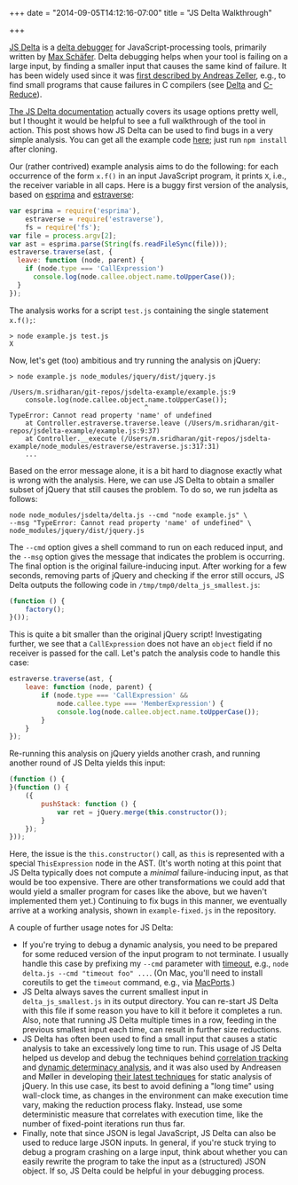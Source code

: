 +++
date = "2014-09-05T14:12:16-07:00"
title = "JS Delta Walkthrough"

+++

[JS Delta](https://github.com/wala/jsdelta) is a [delta debugger](https://www.st.cs.uni-saarland.de/dd/) for JavaScript-processing tools, primarily written by [Max Schäfer](http://xiemaisi.github.io/).  Delta debugging helps when your tool is failing on a large input, by finding a smaller input that causes the same kind of failure.  It has been widely used since it was [first described by Andreas Zeller](https://www.st.cs.uni-saarland.de/publications/files/zeller-esec-1999.pdf), e.g., to find small programs that cause failures in C compilers (see [Delta](http://delta.tigris.org/) and [C-Reduce](http://embed.cs.utah.edu/creduce/)).

[The JS Delta documentation](https://github.com/wala/jsdelta) actually covers its usage options pretty well, but I thought it would be helpful to see a full walkthrough of the tool in action.  This post shows how JS Delta can be used to find bugs in a very simple analysis.  You can get all the example code [here](https://github.com/msridhar/jsdelta-example); just run `npm install` after cloning.

Our (rather contrived) example analysis aims to do the following: for each occurrence of the form `x.f()` in an input JavaScript program, it prints `X`, i.e., the receiver variable in all caps.  Here is a buggy first version of the analysis, based on [esprima](http://esprima.org/) and [estraverse](https://github.com/Constellation/estraverse):

```javascript
var esprima = require('esprima'),
    estraverse = require('estraverse'),
    fs = require('fs');
var file = process.argv[2];
var ast = esprima.parse(String(fs.readFileSync(file)));
estraverse.traverse(ast, {
  leave: function (node, parent) {
    if (node.type === 'CallExpression')
      console.log(node.callee.object.name.toUpperCase());
  }
});
```

The analysis works for a script `test.js` containing the single statement `x.f();`:

    > node example.js test.js
    X

Now, let's get (too) ambitious and try running the analysis on jQuery:

    > node example.js node_modules/jquery/dist/jquery.js

    /Users/m.sridharan/git-repos/jsdelta-example/example.js:9
        console.log(node.callee.object.name.toUpperCase());
                                      ^
    TypeError: Cannot read property 'name' of undefined
        at Controller.estraverse.traverse.leave (/Users/m.sridharan/git-repos/jsdelta-example/example.js:9:37)
        at Controller.__execute (/Users/m.sridharan/git-repos/jsdelta-example/node_modules/estraverse/estraverse.js:317:31)
        ...

Based on the error message alone, it is a bit hard to diagnose exactly what is wrong with the analysis.  Here, we can use JS Delta to obtain a smaller subset of jQuery that still causes the problem.  To do so, we run jsdelta as follows:

    node node_modules/jsdelta/delta.js --cmd "node example.js" \
    --msg "TypeError: Cannot read property 'name' of undefined" \
    node_modules/jquery/dist/jquery.js

The `--cmd` option gives a shell command to run on each reduced input, and the `--msg` option gives the message that indicates the problem is occurring.  The final option is the original failure-inducing input.  After working for a few seconds, removing parts of jQuery and checking if the error still occurs, JS Delta outputs the following code in `/tmp/tmp0/delta_js_smallest.js`:

```javascript
(function () {
    factory();
}());
```

This is quite a bit smaller than the original jQuery script!  Investigating further, we see that a `CallExpression` does not have an `object` field if no receiver is passed for the call.  Let's patch the analysis code to handle this case:

```javascript
estraverse.traverse(ast, {
    leave: function (node, parent) {
        if (node.type === 'CallExpression' &&
            node.callee.type === 'MemberExpression') {
            console.log(node.callee.object.name.toUpperCase());
        }
    }
});
```

Re-running this analysis on jQuery yields another crash, and running another round of JS Delta yields this input:

```javascript
(function () {
}(function () {
    ({
        pushStack: function () {
            var ret = jQuery.merge(this.constructor());
        }
    });
}));
```

Here, the issue is the `this.constructor()` call, as `this` is represented with a special `ThisExpression` node in the AST.  (It's worth noting at this point that JS Delta typically does not compute a *minimal* failure-inducing input, as that would be too expensive.  There are other transformations we could add that would yield a smaller program for cases like the above, but we haven't implemented them yet.)  Continuing to fix bugs in this manner, we eventually arrive at a working analysis, shown in `example-fixed.js` in the repository.

A couple of further usage notes for JS Delta:

* If you're trying to debug a dynamic analysis, you need to be prepared for some reduced version of the input program to not terminate.  I usually handle this case by prefixing my `--cmd` parameter with [timeout](https://www.gnu.org/software/coreutils/manual/html_node/timeout-invocation.html), e.g., `node delta.js --cmd "timeout foo" ...`.  (On Mac, you'll need to install coreutils to get the `timeout` command, e.g., via [MacPorts](https://www.macports.org/).)
* JS Delta always saves the current smallest input in `delta_js_smallest.js` in its output directory.  You can re-start JS Delta with this file if some reason you have to kill it before it completes a run.  Also, note that running JS Delta multiple times in a row, feeding in the previous smallest input each time, can result in further size reductions.
* JS Delta has often been used to find a small input that causes a static analysis to take an excessively long time to run.  This usage of JS Delta helped us develop and debug the techniques behind [correlation tracking](http://manu.sridharan.net/files/ECOOP12Correlation.pdf) and [dynamic determinacy analysis](http://manu.sridharan.net/files/PLDI13Determinacy.pdf), and it was also used by Andreasen and Møller in developing [their latest techniques](http://cs.au.dk/~amoeller/papers/jquery/paper.pdf) for static analysis of jQuery.  In this use case, its best to avoid defining a "long time" using wall-clock time, as changes in the environment can make execution time vary, making the reduction process flaky.  Instead, use some deterministic measure that correlates with execution time, like the number of fixed-point iterations run thus far.
* Finally, note that since JSON is legal JavaScript, JS Delta can also be used to reduce large JSON inputs.  In general, if you're stuck trying to debug a program crashing on a large input, think about whether you can easily rewrite the program to take the input as a (structured) JSON object.  If so, JS Delta could be helpful in your debugging process.
